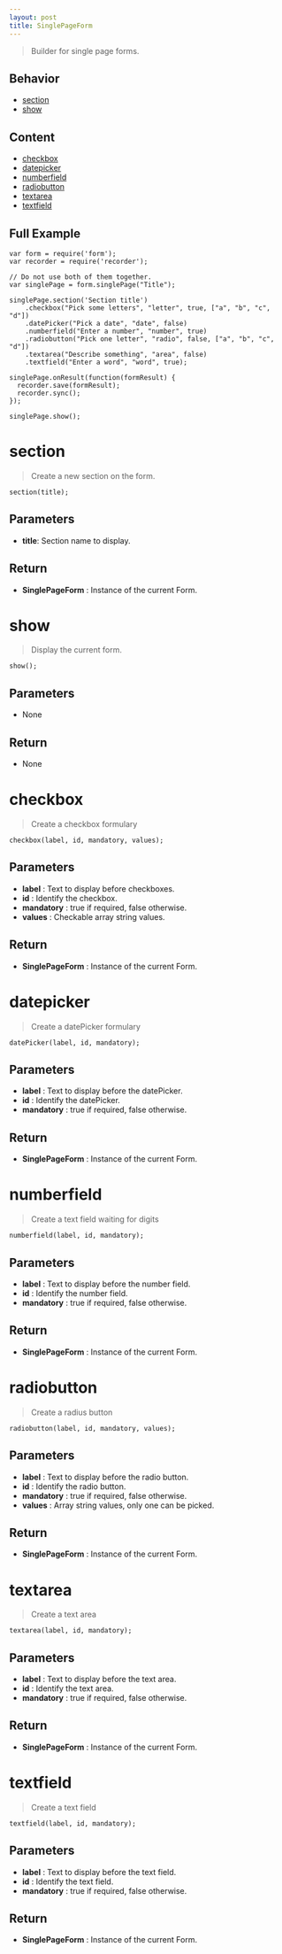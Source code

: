 ```yaml
---
layout: post
title: SinglePageForm
---
```


> Builder for single page forms.

Behavior
--------

- [section](#section)
- [show](#show)

Content
-------

- [checkbox](#checkbox)
- [datepicker](#datepicker)
- [numberfield](#numberfield)
- [radiobutton](#radiobutton)
- [textarea](#textarea)
- [textfield](#textfield)

Full Example
------------

    var form = require('form');
    var recorder = require('recorder');

    // Do not use both of them together.
    var singlePage = form.singlePage("Title");

    singlePage.section('Section title')
        .checkbox("Pick some letters", "letter", true, ["a", "b", "c", "d"])
        .datePicker("Pick a date", "date", false)
        .numberfield("Enter a number", "number", true)
        .radiobutton("Pick one letter", "radio", false, ["a", "b", "c", "d"])
        .textarea("Describe something", "area", false)
        .textfield("Enter a word", "word", true);
    
    singlePage.onResult(function(formResult) {
      recorder.save(formResult);
      recorder.sync();
    });

    singlePage.show();

section
=======

> Create a new section on the form.

    section(title);

Parameters
----------

- __title__: Section name to display.

Return
------

- __SinglePageForm__ : Instance of the current Form.

show
====

> Display the current form.

    show();

Parameters
----------

- None

Return
------

- None

checkbox
========

> Create a checkbox formulary

    checkbox(label, id, mandatory, values);

Parameters
----------

- __label__ : Text to display before checkboxes.
- __id__ : Identify the checkbox.
- __mandatory__ : true if required, false otherwise.
- __values__ : Checkable array string values.

Return
------

- __SinglePageForm__ : Instance of the current Form.

datepicker
==========

> Create a datePicker formulary

    datePicker(label, id, mandatory);

Parameters
----------

- __label__ : Text to display before the datePicker.
- __id__ : Identify the datePicker.
- __mandatory__ : true if required, false otherwise.

Return
------

- __SinglePageForm__ : Instance of the current Form.

numberfield
===========

> Create a text field waiting for digits

    numberfield(label, id, mandatory);

Parameters
----------

- __label__ : Text to display before the number field.
- __id__ : Identify the number field.
- __mandatory__ : true if required, false otherwise.

Return
------

- __SinglePageForm__ : Instance of the current Form.

radiobutton
===========

> Create a radius button

    radiobutton(label, id, mandatory, values);

Parameters
----------

- __label__ : Text to display before the radio button.
- __id__ : Identify the radio button.
- __mandatory__ : true if required, false otherwise.
- __values__ : Array string values, only one can be picked.

Return
------

- __SinglePageForm__ : Instance of the current Form.

textarea
========

> Create a text area

    textarea(label, id, mandatory);

Parameters
----------

- __label__ : Text to display before the text area.
- __id__ : Identify the text area.
- __mandatory__ : true if required, false otherwise.

Return
------

- __SinglePageForm__ : Instance of the current Form.

textfield
=========

> Create a text field

    textfield(label, id, mandatory);

Parameters
----------

- __label__ : Text to display before the text field.
- __id__ : Identify the text field.
- __mandatory__ : true if required, false otherwise.

Return
------

- __SinglePageForm__ : Instance of the current Form.
